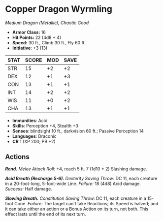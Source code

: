 # Copper Dragon Wyrmling

*Medium Dragon (Metallic), Chaotic Good*

- **Armor Class:** 16
- **Hit Points:** 22 (4d8 + 4)
- **Speed:** 30 ft., Climb 30 ft., Fly 60 ft.
- **Initiative**: +3 (13)

|STAT|SCORE|MOD|SAVE|
| --- | --- | --- | ---- |
| STR | 15 | +2 | +2 |
| DEX | 12 | +1 | +3 |
| CON | 13 | +1 | +1 |
| INT | 14 | +2 | +2 |
| WIS | 11 | +0 | +2 |
| CHA | 13 | +1 | +1 |

- **Immunities**: Acid
- **Skills**: Perception +4, Stealth +3
- **Senses**: blindsight 10 ft., darkvision 60 ft.; Passive Perception 14
- **Languages**: Draconic
- **CR** 1 (XP 200; PB +2)

## Actions

***Rend.*** *Melee Attack Roll:* +4, reach 5 ft. 7 (1d10 + 2) Slashing damage.

***Acid Breath (Recharge 5-6).*** *Dexterity Saving Throw*: DC 11, each creature in a 20-foot-long, 5-foot-wide Line. *Failure:*  18 (4d8) Acid damage. *Success:*  Half damage.

***Slowing Breath.*** *Constitution Saving Throw*: DC 11, each creature in a 15-foot Cone. *Failure:*  The target can't take Reactions; its Speed is halved; and it can take either an action or a Bonus Action on its turn, not both. This effect lasts until the end of its next turn.

